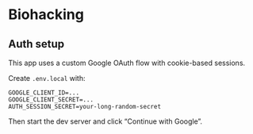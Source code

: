 # Biohacking

## Auth setup

This app uses a custom Google OAuth flow with cookie-based sessions.

Create `.env.local` with:

```
GOOGLE_CLIENT_ID=...
GOOGLE_CLIENT_SECRET=...
AUTH_SESSION_SECRET=your-long-random-secret
```

Then start the dev server and click “Continue with Google”.
